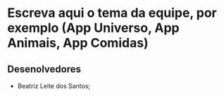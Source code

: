 # Escreva aqui o tema da equipe, por exemplo (App Universo, App Animais, App Comidas)

## Desenolvedores

- Beatriz Leite dos Santos;
